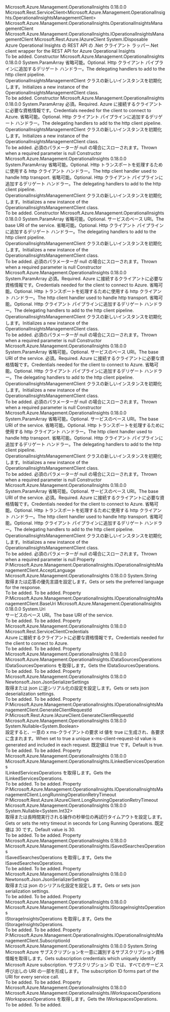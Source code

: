 <Type Name="OperationalInsightsManagementClient" FullName="Microsoft.Azure.Management.OperationalInsights.OperationalInsightsManagementClient">
  <TypeSignature Language="C#" Value="public class OperationalInsightsManagementClient : Microsoft.Rest.ServiceClient&lt;Microsoft.Azure.Management.OperationalInsights.OperationalInsightsManagementClient&gt;, IDisposable, Microsoft.Azure.Management.OperationalInsights.IOperationalInsightsManagementClient, Microsoft.Rest.Azure.IAzureClient" />
  <TypeSignature Language="ILAsm" Value=".class public auto ansi beforefieldinit OperationalInsightsManagementClient extends Microsoft.Rest.ServiceClient`1&lt;class Microsoft.Azure.Management.OperationalInsights.OperationalInsightsManagementClient&gt; implements class Microsoft.Azure.Management.OperationalInsights.IOperationalInsightsManagementClient, class Microsoft.Rest.Azure.IAzureClient, class System.IDisposable" />
  <TypeSignature Language="DocId" Value="T:Microsoft.Azure.Management.OperationalInsights.OperationalInsightsManagementClient" />
  <TypeSignature Language="VB.NET" Value="Public Class OperationalInsightsManagementClient&#xA;Inherits ServiceClient(Of OperationalInsightsManagementClient)&#xA;Implements IAzureClient, IDisposable, IOperationalInsightsManagementClient" />
  <TypeSignature Language="F#" Value="type OperationalInsightsManagementClient = class&#xA;    inherit ServiceClient&lt;OperationalInsightsManagementClient&gt;&#xA;    interface IOperationalInsightsManagementClient&#xA;    interface IDisposable&#xA;    interface IAzureClient" />
  <AssemblyInfo>
    <AssemblyName>Microsoft.Azure.Management.OperationalInsights</AssemblyName>
    <AssemblyVersion>0.18.0.0</AssemblyVersion>
  </AssemblyInfo>
  <Base>
    <BaseTypeName>Microsoft.Rest.ServiceClient&lt;Microsoft.Azure.Management.OperationalInsights.OperationalInsightsManagementClient&gt;</BaseTypeName>
    <BaseTypeArguments>
      <BaseTypeArgument TypeParamName="!0">Microsoft.Azure.Management.OperationalInsights.OperationalInsightsManagementClient</BaseTypeArgument>
    </BaseTypeArguments>
  </Base>
  <Interfaces>
    <Interface>
      <InterfaceName>Microsoft.Azure.Management.OperationalInsights.IOperationalInsightsManagementClient</InterfaceName>
    </Interface>
    <Interface>
      <InterfaceName>Microsoft.Rest.Azure.IAzureClient</InterfaceName>
    </Interface>
    <Interface>
      <InterfaceName>System.IDisposable</InterfaceName>
    </Interface>
  </Interfaces>
  <Docs>
    <summary>
            <span data-ttu-id="cf3c8-101">Azure Operational Insights の REST API の .Net クライアント ラッパー</span><span class="sxs-lookup"><span data-stu-id="cf3c8-101">.Net client wrapper for the REST API for Azure Operational Insights</span></span>
            </summary>
    <remarks>To be added.</remarks>
  </Docs>
  <Members>
    <Member MemberName=".ctor">
      <MemberSignature Language="C#" Value="protected OperationalInsightsManagementClient (params System.Net.Http.DelegatingHandler[] handlers);" />
      <MemberSignature Language="ILAsm" Value=".method familyhidebysig specialname rtspecialname instance void .ctor(class System.Net.Http.DelegatingHandler[] handlers) cil managed" />
      <MemberSignature Language="DocId" Value="M:Microsoft.Azure.Management.OperationalInsights.OperationalInsightsManagementClient.#ctor(System.Net.Http.DelegatingHandler[])" />
      <MemberSignature Language="VB.NET" Value="Protected Sub New (ParamArray handlers As DelegatingHandler())" />
      <MemberSignature Language="F#" Value="new Microsoft.Azure.Management.OperationalInsights.OperationalInsightsManagementClient : System.Net.Http.DelegatingHandler[] -&gt; Microsoft.Azure.Management.OperationalInsights.OperationalInsightsManagementClient" Usage="new Microsoft.Azure.Management.OperationalInsights.OperationalInsightsManagementClient handlers" />
      <MemberType>Constructor</MemberType>
      <AssemblyInfo>
        <AssemblyName>Microsoft.Azure.Management.OperationalInsights</AssemblyName>
        <AssemblyVersion>0.18.0.0</AssemblyVersion>
      </AssemblyInfo>
      <Parameters>
        <Parameter Name="handlers" Type="System.Net.Http.DelegatingHandler[]">
          <Attributes>
            <Attribute>
              <AttributeName>System.ParamArray</AttributeName>
            </Attribute>
          </Attributes>
        </Parameter>
      </Parameters>
      <Docs>
        <param name="handlers">
            <span data-ttu-id="cf3c8-102">省略可能。</span><span class="sxs-lookup"><span data-stu-id="cf3c8-102">Optional.</span></span> <span data-ttu-id="cf3c8-103">Http クライアント パイプラインに追加するデリゲート ハンドラー。</span><span class="sxs-lookup"><span data-stu-id="cf3c8-103">The delegating handlers to add to the http client pipeline.</span></span>
            </param>
        <summary>
            <span data-ttu-id="cf3c8-104">OperationalInsightsManagementClient クラスの新しいインスタンスを初期化します。</span><span class="sxs-lookup"><span data-stu-id="cf3c8-104">Initializes a new instance of the OperationalInsightsManagementClient class.</span></span>
            </summary>
        <remarks>To be added.</remarks>
      </Docs>
    </Member>
    <Member MemberName=".ctor">
      <MemberSignature Language="C#" Value="public OperationalInsightsManagementClient (Microsoft.Rest.ServiceClientCredentials credentials, params System.Net.Http.DelegatingHandler[] handlers);" />
      <MemberSignature Language="ILAsm" Value=".method public hidebysig specialname rtspecialname instance void .ctor(class Microsoft.Rest.ServiceClientCredentials credentials, class System.Net.Http.DelegatingHandler[] handlers) cil managed" />
      <MemberSignature Language="DocId" Value="M:Microsoft.Azure.Management.OperationalInsights.OperationalInsightsManagementClient.#ctor(Microsoft.Rest.ServiceClientCredentials,System.Net.Http.DelegatingHandler[])" />
      <MemberSignature Language="VB.NET" Value="Public Sub New (credentials As ServiceClientCredentials, ParamArray handlers As DelegatingHandler())" />
      <MemberSignature Language="F#" Value="new Microsoft.Azure.Management.OperationalInsights.OperationalInsightsManagementClient : Microsoft.Rest.ServiceClientCredentials * System.Net.Http.DelegatingHandler[] -&gt; Microsoft.Azure.Management.OperationalInsights.OperationalInsightsManagementClient" Usage="new Microsoft.Azure.Management.OperationalInsights.OperationalInsightsManagementClient (credentials, handlers)" />
      <MemberType>Constructor</MemberType>
      <AssemblyInfo>
        <AssemblyName>Microsoft.Azure.Management.OperationalInsights</AssemblyName>
        <AssemblyVersion>0.18.0.0</AssemblyVersion>
      </AssemblyInfo>
      <Parameters>
        <Parameter Name="credentials" Type="Microsoft.Rest.ServiceClientCredentials" />
        <Parameter Name="handlers" Type="System.Net.Http.DelegatingHandler[]">
          <Attributes>
            <Attribute>
              <AttributeName>System.ParamArray</AttributeName>
            </Attribute>
          </Attributes>
        </Parameter>
      </Parameters>
      <Docs>
        <param name="credentials">
            <span data-ttu-id="cf3c8-105">必須。</span><span class="sxs-lookup"><span data-stu-id="cf3c8-105">Required.</span></span> <span data-ttu-id="cf3c8-106">Azure に接続するクライアントに必要な資格情報です。</span><span class="sxs-lookup"><span data-stu-id="cf3c8-106">Credentials needed for the client to connect to Azure.</span></span>
            </param>
        <param name="handlers">
            <span data-ttu-id="cf3c8-107">省略可能。</span><span class="sxs-lookup"><span data-stu-id="cf3c8-107">Optional.</span></span> <span data-ttu-id="cf3c8-108">Http クライアント パイプラインに追加するデリゲート ハンドラー。</span><span class="sxs-lookup"><span data-stu-id="cf3c8-108">The delegating handlers to add to the http client pipeline.</span></span>
            </param>
        <summary>
            <span data-ttu-id="cf3c8-109">OperationalInsightsManagementClient クラスの新しいインスタンスを初期化します。</span><span class="sxs-lookup"><span data-stu-id="cf3c8-109">Initializes a new instance of the OperationalInsightsManagementClient class.</span></span>
            </summary>
        <remarks>To be added.</remarks>
        <exception cref="T:System.ArgumentNullException">
            <span data-ttu-id="cf3c8-110">必須のパラメーターが null の場合にスローされます。</span><span class="sxs-lookup"><span data-stu-id="cf3c8-110">Thrown when a required parameter is null</span></span>
            </exception>
      </Docs>
    </Member>
    <Member MemberName=".ctor">
      <MemberSignature Language="C#" Value="protected OperationalInsightsManagementClient (System.Net.Http.HttpClientHandler rootHandler, params System.Net.Http.DelegatingHandler[] handlers);" />
      <MemberSignature Language="ILAsm" Value=".method familyhidebysig specialname rtspecialname instance void .ctor(class System.Net.Http.HttpClientHandler rootHandler, class System.Net.Http.DelegatingHandler[] handlers) cil managed" />
      <MemberSignature Language="DocId" Value="M:Microsoft.Azure.Management.OperationalInsights.OperationalInsightsManagementClient.#ctor(System.Net.Http.HttpClientHandler,System.Net.Http.DelegatingHandler[])" />
      <MemberSignature Language="VB.NET" Value="Protected Sub New (rootHandler As HttpClientHandler, ParamArray handlers As DelegatingHandler())" />
      <MemberSignature Language="F#" Value="new Microsoft.Azure.Management.OperationalInsights.OperationalInsightsManagementClient : System.Net.Http.HttpClientHandler * System.Net.Http.DelegatingHandler[] -&gt; Microsoft.Azure.Management.OperationalInsights.OperationalInsightsManagementClient" Usage="new Microsoft.Azure.Management.OperationalInsights.OperationalInsightsManagementClient (rootHandler, handlers)" />
      <MemberType>Constructor</MemberType>
      <AssemblyInfo>
        <AssemblyName>Microsoft.Azure.Management.OperationalInsights</AssemblyName>
        <AssemblyVersion>0.18.0.0</AssemblyVersion>
      </AssemblyInfo>
      <Parameters>
        <Parameter Name="rootHandler" Type="System.Net.Http.HttpClientHandler" />
        <Parameter Name="handlers" Type="System.Net.Http.DelegatingHandler[]">
          <Attributes>
            <Attribute>
              <AttributeName>System.ParamArray</AttributeName>
            </Attribute>
          </Attributes>
        </Parameter>
      </Parameters>
      <Docs>
        <param name="rootHandler">
            <span data-ttu-id="cf3c8-111">省略可能。</span><span class="sxs-lookup"><span data-stu-id="cf3c8-111">Optional.</span></span> <span data-ttu-id="cf3c8-112">Http トランスポートを処理するために使用する http クライアント ハンドラー。</span><span class="sxs-lookup"><span data-stu-id="cf3c8-112">The http client handler used to handle http transport.</span></span>
            </param>
        <param name="handlers">
            <span data-ttu-id="cf3c8-113">省略可能。</span><span class="sxs-lookup"><span data-stu-id="cf3c8-113">Optional.</span></span> <span data-ttu-id="cf3c8-114">Http クライアント パイプラインに追加するデリゲート ハンドラー。</span><span class="sxs-lookup"><span data-stu-id="cf3c8-114">The delegating handlers to add to the http client pipeline.</span></span>
            </param>
        <summary>
            <span data-ttu-id="cf3c8-115">OperationalInsightsManagementClient クラスの新しいインスタンスを初期化します。</span><span class="sxs-lookup"><span data-stu-id="cf3c8-115">Initializes a new instance of the OperationalInsightsManagementClient class.</span></span>
            </summary>
        <remarks>To be added.</remarks>
      </Docs>
    </Member>
    <Member MemberName=".ctor">
      <MemberSignature Language="C#" Value="protected OperationalInsightsManagementClient (Uri baseUri, params System.Net.Http.DelegatingHandler[] handlers);" />
      <MemberSignature Language="ILAsm" Value=".method familyhidebysig specialname rtspecialname instance void .ctor(class System.Uri baseUri, class System.Net.Http.DelegatingHandler[] handlers) cil managed" />
      <MemberSignature Language="DocId" Value="M:Microsoft.Azure.Management.OperationalInsights.OperationalInsightsManagementClient.#ctor(System.Uri,System.Net.Http.DelegatingHandler[])" />
      <MemberSignature Language="VB.NET" Value="Protected Sub New (baseUri As Uri, ParamArray handlers As DelegatingHandler())" />
      <MemberSignature Language="F#" Value="new Microsoft.Azure.Management.OperationalInsights.OperationalInsightsManagementClient : Uri * System.Net.Http.DelegatingHandler[] -&gt; Microsoft.Azure.Management.OperationalInsights.OperationalInsightsManagementClient" Usage="new Microsoft.Azure.Management.OperationalInsights.OperationalInsightsManagementClient (baseUri, handlers)" />
      <MemberType>Constructor</MemberType>
      <AssemblyInfo>
        <AssemblyName>Microsoft.Azure.Management.OperationalInsights</AssemblyName>
        <AssemblyVersion>0.18.0.0</AssemblyVersion>
      </AssemblyInfo>
      <Parameters>
        <Parameter Name="baseUri" Type="System.Uri" />
        <Parameter Name="handlers" Type="System.Net.Http.DelegatingHandler[]">
          <Attributes>
            <Attribute>
              <AttributeName>System.ParamArray</AttributeName>
            </Attribute>
          </Attributes>
        </Parameter>
      </Parameters>
      <Docs>
        <param name="baseUri">
            <span data-ttu-id="cf3c8-116">省略可能。</span><span class="sxs-lookup"><span data-stu-id="cf3c8-116">Optional.</span></span> <span data-ttu-id="cf3c8-117">サービスのベース URI。</span><span class="sxs-lookup"><span data-stu-id="cf3c8-117">The base URI of the service.</span></span>
            </param>
        <param name="handlers">
            <span data-ttu-id="cf3c8-118">省略可能。</span><span class="sxs-lookup"><span data-stu-id="cf3c8-118">Optional.</span></span> <span data-ttu-id="cf3c8-119">Http クライアント パイプラインに追加するデリゲート ハンドラー。</span><span class="sxs-lookup"><span data-stu-id="cf3c8-119">The delegating handlers to add to the http client pipeline.</span></span>
            </param>
        <summary>
            <span data-ttu-id="cf3c8-120">OperationalInsightsManagementClient クラスの新しいインスタンスを初期化します。</span><span class="sxs-lookup"><span data-stu-id="cf3c8-120">Initializes a new instance of the OperationalInsightsManagementClient class.</span></span>
            </summary>
        <remarks>To be added.</remarks>
        <exception cref="T:System.ArgumentNullException">
            <span data-ttu-id="cf3c8-121">必須のパラメーターが null の場合にスローされます。</span><span class="sxs-lookup"><span data-stu-id="cf3c8-121">Thrown when a required parameter is null</span></span>
            </exception>
      </Docs>
    </Member>
    <Member MemberName=".ctor">
      <MemberSignature Language="C#" Value="public OperationalInsightsManagementClient (Microsoft.Rest.ServiceClientCredentials credentials, System.Net.Http.HttpClientHandler rootHandler, params System.Net.Http.DelegatingHandler[] handlers);" />
      <MemberSignature Language="ILAsm" Value=".method public hidebysig specialname rtspecialname instance void .ctor(class Microsoft.Rest.ServiceClientCredentials credentials, class System.Net.Http.HttpClientHandler rootHandler, class System.Net.Http.DelegatingHandler[] handlers) cil managed" />
      <MemberSignature Language="DocId" Value="M:Microsoft.Azure.Management.OperationalInsights.OperationalInsightsManagementClient.#ctor(Microsoft.Rest.ServiceClientCredentials,System.Net.Http.HttpClientHandler,System.Net.Http.DelegatingHandler[])" />
      <MemberSignature Language="VB.NET" Value="Public Sub New (credentials As ServiceClientCredentials, rootHandler As HttpClientHandler, ParamArray handlers As DelegatingHandler())" />
      <MemberSignature Language="F#" Value="new Microsoft.Azure.Management.OperationalInsights.OperationalInsightsManagementClient : Microsoft.Rest.ServiceClientCredentials * System.Net.Http.HttpClientHandler * System.Net.Http.DelegatingHandler[] -&gt; Microsoft.Azure.Management.OperationalInsights.OperationalInsightsManagementClient" Usage="new Microsoft.Azure.Management.OperationalInsights.OperationalInsightsManagementClient (credentials, rootHandler, handlers)" />
      <MemberType>Constructor</MemberType>
      <AssemblyInfo>
        <AssemblyName>Microsoft.Azure.Management.OperationalInsights</AssemblyName>
        <AssemblyVersion>0.18.0.0</AssemblyVersion>
      </AssemblyInfo>
      <Parameters>
        <Parameter Name="credentials" Type="Microsoft.Rest.ServiceClientCredentials" />
        <Parameter Name="rootHandler" Type="System.Net.Http.HttpClientHandler" />
        <Parameter Name="handlers" Type="System.Net.Http.DelegatingHandler[]">
          <Attributes>
            <Attribute>
              <AttributeName>System.ParamArray</AttributeName>
            </Attribute>
          </Attributes>
        </Parameter>
      </Parameters>
      <Docs>
        <param name="credentials">
            <span data-ttu-id="cf3c8-122">必須。</span><span class="sxs-lookup"><span data-stu-id="cf3c8-122">Required.</span></span> <span data-ttu-id="cf3c8-123">Azure に接続するクライアントに必要な資格情報です。</span><span class="sxs-lookup"><span data-stu-id="cf3c8-123">Credentials needed for the client to connect to Azure.</span></span>
            </param>
        <param name="rootHandler">
            <span data-ttu-id="cf3c8-124">省略可能。</span><span class="sxs-lookup"><span data-stu-id="cf3c8-124">Optional.</span></span> <span data-ttu-id="cf3c8-125">Http トランスポートを処理するために使用する http クライアント ハンドラー。</span><span class="sxs-lookup"><span data-stu-id="cf3c8-125">The http client handler used to handle http transport.</span></span>
            </param>
        <param name="handlers">
            <span data-ttu-id="cf3c8-126">省略可能。</span><span class="sxs-lookup"><span data-stu-id="cf3c8-126">Optional.</span></span> <span data-ttu-id="cf3c8-127">Http クライアント パイプラインに追加するデリゲート ハンドラー。</span><span class="sxs-lookup"><span data-stu-id="cf3c8-127">The delegating handlers to add to the http client pipeline.</span></span>
            </param>
        <summary>
            <span data-ttu-id="cf3c8-128">OperationalInsightsManagementClient クラスの新しいインスタンスを初期化します。</span><span class="sxs-lookup"><span data-stu-id="cf3c8-128">Initializes a new instance of the OperationalInsightsManagementClient class.</span></span>
            </summary>
        <remarks>To be added.</remarks>
        <exception cref="T:System.ArgumentNullException">
            <span data-ttu-id="cf3c8-129">必須のパラメーターが null の場合にスローされます。</span><span class="sxs-lookup"><span data-stu-id="cf3c8-129">Thrown when a required parameter is null</span></span>
            </exception>
      </Docs>
    </Member>
    <Member MemberName=".ctor">
      <MemberSignature Language="C#" Value="public OperationalInsightsManagementClient (Uri baseUri, Microsoft.Rest.ServiceClientCredentials credentials, params System.Net.Http.DelegatingHandler[] handlers);" />
      <MemberSignature Language="ILAsm" Value=".method public hidebysig specialname rtspecialname instance void .ctor(class System.Uri baseUri, class Microsoft.Rest.ServiceClientCredentials credentials, class System.Net.Http.DelegatingHandler[] handlers) cil managed" />
      <MemberSignature Language="DocId" Value="M:Microsoft.Azure.Management.OperationalInsights.OperationalInsightsManagementClient.#ctor(System.Uri,Microsoft.Rest.ServiceClientCredentials,System.Net.Http.DelegatingHandler[])" />
      <MemberSignature Language="VB.NET" Value="Public Sub New (baseUri As Uri, credentials As ServiceClientCredentials, ParamArray handlers As DelegatingHandler())" />
      <MemberSignature Language="F#" Value="new Microsoft.Azure.Management.OperationalInsights.OperationalInsightsManagementClient : Uri * Microsoft.Rest.ServiceClientCredentials * System.Net.Http.DelegatingHandler[] -&gt; Microsoft.Azure.Management.OperationalInsights.OperationalInsightsManagementClient" Usage="new Microsoft.Azure.Management.OperationalInsights.OperationalInsightsManagementClient (baseUri, credentials, handlers)" />
      <MemberType>Constructor</MemberType>
      <AssemblyInfo>
        <AssemblyName>Microsoft.Azure.Management.OperationalInsights</AssemblyName>
        <AssemblyVersion>0.18.0.0</AssemblyVersion>
      </AssemblyInfo>
      <Parameters>
        <Parameter Name="baseUri" Type="System.Uri" />
        <Parameter Name="credentials" Type="Microsoft.Rest.ServiceClientCredentials" />
        <Parameter Name="handlers" Type="System.Net.Http.DelegatingHandler[]">
          <Attributes>
            <Attribute>
              <AttributeName>System.ParamArray</AttributeName>
            </Attribute>
          </Attributes>
        </Parameter>
      </Parameters>
      <Docs>
        <param name="baseUri">
            <span data-ttu-id="cf3c8-130">省略可能。</span><span class="sxs-lookup"><span data-stu-id="cf3c8-130">Optional.</span></span> <span data-ttu-id="cf3c8-131">サービスのベース URI。</span><span class="sxs-lookup"><span data-stu-id="cf3c8-131">The base URI of the service.</span></span>
            </param>
        <param name="credentials">
            <span data-ttu-id="cf3c8-132">必須。</span><span class="sxs-lookup"><span data-stu-id="cf3c8-132">Required.</span></span> <span data-ttu-id="cf3c8-133">Azure に接続するクライアントに必要な資格情報です。</span><span class="sxs-lookup"><span data-stu-id="cf3c8-133">Credentials needed for the client to connect to Azure.</span></span>
            </param>
        <param name="handlers">
            <span data-ttu-id="cf3c8-134">省略可能。</span><span class="sxs-lookup"><span data-stu-id="cf3c8-134">Optional.</span></span> <span data-ttu-id="cf3c8-135">Http クライアント パイプラインに追加するデリゲート ハンドラー。</span><span class="sxs-lookup"><span data-stu-id="cf3c8-135">The delegating handlers to add to the http client pipeline.</span></span>
            </param>
        <summary>
            <span data-ttu-id="cf3c8-136">OperationalInsightsManagementClient クラスの新しいインスタンスを初期化します。</span><span class="sxs-lookup"><span data-stu-id="cf3c8-136">Initializes a new instance of the OperationalInsightsManagementClient class.</span></span>
            </summary>
        <remarks>To be added.</remarks>
        <exception cref="T:System.ArgumentNullException">
            <span data-ttu-id="cf3c8-137">必須のパラメーターが null の場合にスローされます。</span><span class="sxs-lookup"><span data-stu-id="cf3c8-137">Thrown when a required parameter is null</span></span>
            </exception>
      </Docs>
    </Member>
    <Member MemberName=".ctor">
      <MemberSignature Language="C#" Value="protected OperationalInsightsManagementClient (Uri baseUri, System.Net.Http.HttpClientHandler rootHandler, params System.Net.Http.DelegatingHandler[] handlers);" />
      <MemberSignature Language="ILAsm" Value=".method familyhidebysig specialname rtspecialname instance void .ctor(class System.Uri baseUri, class System.Net.Http.HttpClientHandler rootHandler, class System.Net.Http.DelegatingHandler[] handlers) cil managed" />
      <MemberSignature Language="DocId" Value="M:Microsoft.Azure.Management.OperationalInsights.OperationalInsightsManagementClient.#ctor(System.Uri,System.Net.Http.HttpClientHandler,System.Net.Http.DelegatingHandler[])" />
      <MemberSignature Language="VB.NET" Value="Protected Sub New (baseUri As Uri, rootHandler As HttpClientHandler, ParamArray handlers As DelegatingHandler())" />
      <MemberSignature Language="F#" Value="new Microsoft.Azure.Management.OperationalInsights.OperationalInsightsManagementClient : Uri * System.Net.Http.HttpClientHandler * System.Net.Http.DelegatingHandler[] -&gt; Microsoft.Azure.Management.OperationalInsights.OperationalInsightsManagementClient" Usage="new Microsoft.Azure.Management.OperationalInsights.OperationalInsightsManagementClient (baseUri, rootHandler, handlers)" />
      <MemberType>Constructor</MemberType>
      <AssemblyInfo>
        <AssemblyName>Microsoft.Azure.Management.OperationalInsights</AssemblyName>
        <AssemblyVersion>0.18.0.0</AssemblyVersion>
      </AssemblyInfo>
      <Parameters>
        <Parameter Name="baseUri" Type="System.Uri" />
        <Parameter Name="rootHandler" Type="System.Net.Http.HttpClientHandler" />
        <Parameter Name="handlers" Type="System.Net.Http.DelegatingHandler[]">
          <Attributes>
            <Attribute>
              <AttributeName>System.ParamArray</AttributeName>
            </Attribute>
          </Attributes>
        </Parameter>
      </Parameters>
      <Docs>
        <param name="baseUri">
            <span data-ttu-id="cf3c8-138">省略可能。</span><span class="sxs-lookup"><span data-stu-id="cf3c8-138">Optional.</span></span> <span data-ttu-id="cf3c8-139">サービスのベース URI。</span><span class="sxs-lookup"><span data-stu-id="cf3c8-139">The base URI of the service.</span></span>
            </param>
        <param name="rootHandler">
            <span data-ttu-id="cf3c8-140">省略可能。</span><span class="sxs-lookup"><span data-stu-id="cf3c8-140">Optional.</span></span> <span data-ttu-id="cf3c8-141">Http トランスポートを処理するために使用する http クライアント ハンドラー。</span><span class="sxs-lookup"><span data-stu-id="cf3c8-141">The http client handler used to handle http transport.</span></span>
            </param>
        <param name="handlers">
            <span data-ttu-id="cf3c8-142">省略可能。</span><span class="sxs-lookup"><span data-stu-id="cf3c8-142">Optional.</span></span> <span data-ttu-id="cf3c8-143">Http クライアント パイプラインに追加するデリゲート ハンドラー。</span><span class="sxs-lookup"><span data-stu-id="cf3c8-143">The delegating handlers to add to the http client pipeline.</span></span>
            </param>
        <summary>
            <span data-ttu-id="cf3c8-144">OperationalInsightsManagementClient クラスの新しいインスタンスを初期化します。</span><span class="sxs-lookup"><span data-stu-id="cf3c8-144">Initializes a new instance of the OperationalInsightsManagementClient class.</span></span>
            </summary>
        <remarks>To be added.</remarks>
        <exception cref="T:System.ArgumentNullException">
            <span data-ttu-id="cf3c8-145">必須のパラメーターが null の場合にスローされます。</span><span class="sxs-lookup"><span data-stu-id="cf3c8-145">Thrown when a required parameter is null</span></span>
            </exception>
      </Docs>
    </Member>
    <Member MemberName=".ctor">
      <MemberSignature Language="C#" Value="public OperationalInsightsManagementClient (Uri baseUri, Microsoft.Rest.ServiceClientCredentials credentials, System.Net.Http.HttpClientHandler rootHandler, params System.Net.Http.DelegatingHandler[] handlers);" />
      <MemberSignature Language="ILAsm" Value=".method public hidebysig specialname rtspecialname instance void .ctor(class System.Uri baseUri, class Microsoft.Rest.ServiceClientCredentials credentials, class System.Net.Http.HttpClientHandler rootHandler, class System.Net.Http.DelegatingHandler[] handlers) cil managed" />
      <MemberSignature Language="DocId" Value="M:Microsoft.Azure.Management.OperationalInsights.OperationalInsightsManagementClient.#ctor(System.Uri,Microsoft.Rest.ServiceClientCredentials,System.Net.Http.HttpClientHandler,System.Net.Http.DelegatingHandler[])" />
      <MemberSignature Language="VB.NET" Value="Public Sub New (baseUri As Uri, credentials As ServiceClientCredentials, rootHandler As HttpClientHandler, ParamArray handlers As DelegatingHandler())" />
      <MemberSignature Language="F#" Value="new Microsoft.Azure.Management.OperationalInsights.OperationalInsightsManagementClient : Uri * Microsoft.Rest.ServiceClientCredentials * System.Net.Http.HttpClientHandler * System.Net.Http.DelegatingHandler[] -&gt; Microsoft.Azure.Management.OperationalInsights.OperationalInsightsManagementClient" Usage="new Microsoft.Azure.Management.OperationalInsights.OperationalInsightsManagementClient (baseUri, credentials, rootHandler, handlers)" />
      <MemberType>Constructor</MemberType>
      <AssemblyInfo>
        <AssemblyName>Microsoft.Azure.Management.OperationalInsights</AssemblyName>
        <AssemblyVersion>0.18.0.0</AssemblyVersion>
      </AssemblyInfo>
      <Parameters>
        <Parameter Name="baseUri" Type="System.Uri" />
        <Parameter Name="credentials" Type="Microsoft.Rest.ServiceClientCredentials" />
        <Parameter Name="rootHandler" Type="System.Net.Http.HttpClientHandler" />
        <Parameter Name="handlers" Type="System.Net.Http.DelegatingHandler[]">
          <Attributes>
            <Attribute>
              <AttributeName>System.ParamArray</AttributeName>
            </Attribute>
          </Attributes>
        </Parameter>
      </Parameters>
      <Docs>
        <param name="baseUri">
            <span data-ttu-id="cf3c8-146">省略可能。</span><span class="sxs-lookup"><span data-stu-id="cf3c8-146">Optional.</span></span> <span data-ttu-id="cf3c8-147">サービスのベース URI。</span><span class="sxs-lookup"><span data-stu-id="cf3c8-147">The base URI of the service.</span></span>
            </param>
        <param name="credentials">
            <span data-ttu-id="cf3c8-148">必須。</span><span class="sxs-lookup"><span data-stu-id="cf3c8-148">Required.</span></span> <span data-ttu-id="cf3c8-149">Azure に接続するクライアントに必要な資格情報です。</span><span class="sxs-lookup"><span data-stu-id="cf3c8-149">Credentials needed for the client to connect to Azure.</span></span>
            </param>
        <param name="rootHandler">
            <span data-ttu-id="cf3c8-150">省略可能。</span><span class="sxs-lookup"><span data-stu-id="cf3c8-150">Optional.</span></span> <span data-ttu-id="cf3c8-151">Http トランスポートを処理するために使用する http クライアント ハンドラー。</span><span class="sxs-lookup"><span data-stu-id="cf3c8-151">The http client handler used to handle http transport.</span></span>
            </param>
        <param name="handlers">
            <span data-ttu-id="cf3c8-152">省略可能。</span><span class="sxs-lookup"><span data-stu-id="cf3c8-152">Optional.</span></span> <span data-ttu-id="cf3c8-153">Http クライアント パイプラインに追加するデリゲート ハンドラー。</span><span class="sxs-lookup"><span data-stu-id="cf3c8-153">The delegating handlers to add to the http client pipeline.</span></span>
            </param>
        <summary>
            <span data-ttu-id="cf3c8-154">OperationalInsightsManagementClient クラスの新しいインスタンスを初期化します。</span><span class="sxs-lookup"><span data-stu-id="cf3c8-154">Initializes a new instance of the OperationalInsightsManagementClient class.</span></span>
            </summary>
        <remarks>To be added.</remarks>
        <exception cref="T:System.ArgumentNullException">
            <span data-ttu-id="cf3c8-155">必須のパラメーターが null の場合にスローされます。</span><span class="sxs-lookup"><span data-stu-id="cf3c8-155">Thrown when a required parameter is null</span></span>
            </exception>
      </Docs>
    </Member>
    <Member MemberName="AcceptLanguage">
      <MemberSignature Language="C#" Value="public string AcceptLanguage { get; set; }" />
      <MemberSignature Language="ILAsm" Value=".property instance string AcceptLanguage" />
      <MemberSignature Language="DocId" Value="P:Microsoft.Azure.Management.OperationalInsights.OperationalInsightsManagementClient.AcceptLanguage" />
      <MemberSignature Language="VB.NET" Value="Public Property AcceptLanguage As String" />
      <MemberSignature Language="F#" Value="member this.AcceptLanguage : string with get, set" Usage="Microsoft.Azure.Management.OperationalInsights.OperationalInsightsManagementClient.AcceptLanguage" />
      <MemberType>Property</MemberType>
      <Implements>
        <InterfaceMember>P:Microsoft.Azure.Management.OperationalInsights.IOperationalInsightsManagementClient.AcceptLanguage</InterfaceMember>
      </Implements>
      <AssemblyInfo>
        <AssemblyName>Microsoft.Azure.Management.OperationalInsights</AssemblyName>
        <AssemblyVersion>0.18.0.0</AssemblyVersion>
      </AssemblyInfo>
      <ReturnValue>
        <ReturnType>System.String</ReturnType>
      </ReturnValue>
      <Docs>
        <summary>
            <span data-ttu-id="cf3c8-156">取得または応答の優先言語を設定します。</span><span class="sxs-lookup"><span data-stu-id="cf3c8-156">Gets or sets the preferred language for the response.</span></span>
            </summary>
        <value>To be added.</value>
        <remarks>To be added.</remarks>
      </Docs>
    </Member>
    <Member MemberName="BaseUri">
      <MemberSignature Language="C#" Value="public Uri BaseUri { get; set; }" />
      <MemberSignature Language="ILAsm" Value=".property instance class System.Uri BaseUri" />
      <MemberSignature Language="DocId" Value="P:Microsoft.Azure.Management.OperationalInsights.OperationalInsightsManagementClient.BaseUri" />
      <MemberSignature Language="VB.NET" Value="Public Property BaseUri As Uri" />
      <MemberSignature Language="F#" Value="member this.BaseUri : Uri with get, set" Usage="Microsoft.Azure.Management.OperationalInsights.OperationalInsightsManagementClient.BaseUri" />
      <MemberType>Property</MemberType>
      <Implements>
        <InterfaceMember>P:Microsoft.Azure.Management.OperationalInsights.IOperationalInsightsManagementClient.BaseUri</InterfaceMember>
      </Implements>
      <AssemblyInfo>
        <AssemblyName>Microsoft.Azure.Management.OperationalInsights</AssemblyName>
        <AssemblyVersion>0.18.0.0</AssemblyVersion>
      </AssemblyInfo>
      <ReturnValue>
        <ReturnType>System.Uri</ReturnType>
      </ReturnValue>
      <Docs>
        <summary>
            <span data-ttu-id="cf3c8-157">サービスのベース URI。</span><span class="sxs-lookup"><span data-stu-id="cf3c8-157">The base URI of the service.</span></span>
            </summary>
        <value>To be added.</value>
        <remarks>To be added.</remarks>
      </Docs>
    </Member>
    <Member MemberName="Credentials">
      <MemberSignature Language="C#" Value="public Microsoft.Rest.ServiceClientCredentials Credentials { get; }" />
      <MemberSignature Language="ILAsm" Value=".property instance class Microsoft.Rest.ServiceClientCredentials Credentials" />
      <MemberSignature Language="DocId" Value="P:Microsoft.Azure.Management.OperationalInsights.OperationalInsightsManagementClient.Credentials" />
      <MemberSignature Language="VB.NET" Value="Public ReadOnly Property Credentials As ServiceClientCredentials" />
      <MemberSignature Language="F#" Value="member this.Credentials : Microsoft.Rest.ServiceClientCredentials" Usage="Microsoft.Azure.Management.OperationalInsights.OperationalInsightsManagementClient.Credentials" />
      <MemberType>Property</MemberType>
      <AssemblyInfo>
        <AssemblyName>Microsoft.Azure.Management.OperationalInsights</AssemblyName>
        <AssemblyVersion>0.18.0.0</AssemblyVersion>
      </AssemblyInfo>
      <ReturnValue>
        <ReturnType>Microsoft.Rest.ServiceClientCredentials</ReturnType>
      </ReturnValue>
      <Docs>
        <summary>
            <span data-ttu-id="cf3c8-158">Azure に接続するクライアントに必要な資格情報です。</span><span class="sxs-lookup"><span data-stu-id="cf3c8-158">Credentials needed for the client to connect to Azure.</span></span>
            </summary>
        <value>To be added.</value>
        <remarks>To be added.</remarks>
      </Docs>
    </Member>
    <Member MemberName="DataSources">
      <MemberSignature Language="C#" Value="public Microsoft.Azure.Management.OperationalInsights.IDataSourcesOperations DataSources { get; }" />
      <MemberSignature Language="ILAsm" Value=".property instance class Microsoft.Azure.Management.OperationalInsights.IDataSourcesOperations DataSources" />
      <MemberSignature Language="DocId" Value="P:Microsoft.Azure.Management.OperationalInsights.OperationalInsightsManagementClient.DataSources" />
      <MemberSignature Language="VB.NET" Value="Public ReadOnly Property DataSources As IDataSourcesOperations" />
      <MemberSignature Language="F#" Value="member this.DataSources : Microsoft.Azure.Management.OperationalInsights.IDataSourcesOperations" Usage="Microsoft.Azure.Management.OperationalInsights.OperationalInsightsManagementClient.DataSources" />
      <MemberType>Property</MemberType>
      <AssemblyInfo>
        <AssemblyName>Microsoft.Azure.Management.OperationalInsights</AssemblyName>
        <AssemblyVersion>0.18.0.0</AssemblyVersion>
      </AssemblyInfo>
      <ReturnValue>
        <ReturnType>Microsoft.Azure.Management.OperationalInsights.IDataSourcesOperations</ReturnType>
      </ReturnValue>
      <Docs>
        <summary>
            <span data-ttu-id="cf3c8-159">IDataSourcesOperations を取得します。</span><span class="sxs-lookup"><span data-stu-id="cf3c8-159">Gets the IDataSourcesOperations.</span></span>
            </summary>
        <value>To be added.</value>
        <remarks>To be added.</remarks>
      </Docs>
    </Member>
    <Member MemberName="DeserializationSettings">
      <MemberSignature Language="C#" Value="public Newtonsoft.Json.JsonSerializerSettings DeserializationSettings { get; }" />
      <MemberSignature Language="ILAsm" Value=".property instance class Newtonsoft.Json.JsonSerializerSettings DeserializationSettings" />
      <MemberSignature Language="DocId" Value="P:Microsoft.Azure.Management.OperationalInsights.OperationalInsightsManagementClient.DeserializationSettings" />
      <MemberSignature Language="VB.NET" Value="Public ReadOnly Property DeserializationSettings As JsonSerializerSettings" />
      <MemberSignature Language="F#" Value="member this.DeserializationSettings : Newtonsoft.Json.JsonSerializerSettings" Usage="Microsoft.Azure.Management.OperationalInsights.OperationalInsightsManagementClient.DeserializationSettings" />
      <MemberType>Property</MemberType>
      <AssemblyInfo>
        <AssemblyName>Microsoft.Azure.Management.OperationalInsights</AssemblyName>
        <AssemblyVersion>0.18.0.0</AssemblyVersion>
      </AssemblyInfo>
      <ReturnValue>
        <ReturnType>Newtonsoft.Json.JsonSerializerSettings</ReturnType>
      </ReturnValue>
      <Docs>
        <summary>
            <span data-ttu-id="cf3c8-160">取得または json に逆シリアル化の設定を設定します。</span><span class="sxs-lookup"><span data-stu-id="cf3c8-160">Gets or sets json deserialization settings.</span></span>
            </summary>
        <value>To be added.</value>
        <remarks>To be added.</remarks>
      </Docs>
    </Member>
    <Member MemberName="GenerateClientRequestId">
      <MemberSignature Language="C#" Value="public Nullable&lt;bool&gt; GenerateClientRequestId { get; set; }" />
      <MemberSignature Language="ILAsm" Value=".property instance valuetype System.Nullable`1&lt;bool&gt; GenerateClientRequestId" />
      <MemberSignature Language="DocId" Value="P:Microsoft.Azure.Management.OperationalInsights.OperationalInsightsManagementClient.GenerateClientRequestId" />
      <MemberSignature Language="VB.NET" Value="Public Property GenerateClientRequestId As Nullable(Of Boolean)" />
      <MemberSignature Language="F#" Value="member this.GenerateClientRequestId : Nullable&lt;bool&gt; with get, set" Usage="Microsoft.Azure.Management.OperationalInsights.OperationalInsightsManagementClient.GenerateClientRequestId" />
      <MemberType>Property</MemberType>
      <Implements>
        <InterfaceMember>P:Microsoft.Azure.Management.OperationalInsights.IOperationalInsightsManagementClient.GenerateClientRequestId</InterfaceMember>
        <InterfaceMember>P:Microsoft.Rest.Azure.IAzureClient.GenerateClientRequestId</InterfaceMember>
      </Implements>
      <AssemblyInfo>
        <AssemblyName>Microsoft.Azure.Management.OperationalInsights</AssemblyName>
        <AssemblyVersion>0.18.0.0</AssemblyVersion>
      </AssemblyInfo>
      <ReturnValue>
        <ReturnType>System.Nullable&lt;System.Boolean&gt;</ReturnType>
      </ReturnValue>
      <Docs>
        <summary>
            <span data-ttu-id="cf3c8-161">設定すると、一意の x ms-クライアントの要求 id 値を true に生成され、各要求に含まれます。</span><span class="sxs-lookup"><span data-stu-id="cf3c8-161">When set to true a unique x-ms-client-request-id value is generated and included in each request.</span></span> <span data-ttu-id="cf3c8-162">既定値は true です。</span><span class="sxs-lookup"><span data-stu-id="cf3c8-162">Default is true.</span></span>
            </summary>
        <value>To be added.</value>
        <remarks>To be added.</remarks>
      </Docs>
    </Member>
    <Member MemberName="LinkedServices">
      <MemberSignature Language="C#" Value="public Microsoft.Azure.Management.OperationalInsights.ILinkedServicesOperations LinkedServices { get; }" />
      <MemberSignature Language="ILAsm" Value=".property instance class Microsoft.Azure.Management.OperationalInsights.ILinkedServicesOperations LinkedServices" />
      <MemberSignature Language="DocId" Value="P:Microsoft.Azure.Management.OperationalInsights.OperationalInsightsManagementClient.LinkedServices" />
      <MemberSignature Language="VB.NET" Value="Public ReadOnly Property LinkedServices As ILinkedServicesOperations" />
      <MemberSignature Language="F#" Value="member this.LinkedServices : Microsoft.Azure.Management.OperationalInsights.ILinkedServicesOperations" Usage="Microsoft.Azure.Management.OperationalInsights.OperationalInsightsManagementClient.LinkedServices" />
      <MemberType>Property</MemberType>
      <AssemblyInfo>
        <AssemblyName>Microsoft.Azure.Management.OperationalInsights</AssemblyName>
        <AssemblyVersion>0.18.0.0</AssemblyVersion>
      </AssemblyInfo>
      <ReturnValue>
        <ReturnType>Microsoft.Azure.Management.OperationalInsights.ILinkedServicesOperations</ReturnType>
      </ReturnValue>
      <Docs>
        <summary>
            <span data-ttu-id="cf3c8-163">ILinkedServicesOperations を取得します。</span><span class="sxs-lookup"><span data-stu-id="cf3c8-163">Gets the ILinkedServicesOperations.</span></span>
            </summary>
        <value>To be added.</value>
        <remarks>To be added.</remarks>
      </Docs>
    </Member>
    <Member MemberName="LongRunningOperationRetryTimeout">
      <MemberSignature Language="C#" Value="public Nullable&lt;int&gt; LongRunningOperationRetryTimeout { get; set; }" />
      <MemberSignature Language="ILAsm" Value=".property instance valuetype System.Nullable`1&lt;int32&gt; LongRunningOperationRetryTimeout" />
      <MemberSignature Language="DocId" Value="P:Microsoft.Azure.Management.OperationalInsights.OperationalInsightsManagementClient.LongRunningOperationRetryTimeout" />
      <MemberSignature Language="VB.NET" Value="Public Property LongRunningOperationRetryTimeout As Nullable(Of Integer)" />
      <MemberSignature Language="F#" Value="member this.LongRunningOperationRetryTimeout : Nullable&lt;int&gt; with get, set" Usage="Microsoft.Azure.Management.OperationalInsights.OperationalInsightsManagementClient.LongRunningOperationRetryTimeout" />
      <MemberType>Property</MemberType>
      <Implements>
        <InterfaceMember>P:Microsoft.Azure.Management.OperationalInsights.IOperationalInsightsManagementClient.LongRunningOperationRetryTimeout</InterfaceMember>
        <InterfaceMember>P:Microsoft.Rest.Azure.IAzureClient.LongRunningOperationRetryTimeout</InterfaceMember>
      </Implements>
      <AssemblyInfo>
        <AssemblyName>Microsoft.Azure.Management.OperationalInsights</AssemblyName>
        <AssemblyVersion>0.18.0.0</AssemblyVersion>
      </AssemblyInfo>
      <ReturnValue>
        <ReturnType>System.Nullable&lt;System.Int32&gt;</ReturnType>
      </ReturnValue>
      <Docs>
        <summary>
            <span data-ttu-id="cf3c8-164">取得または長時間実行される操作の秒単位の再試行タイムアウトを設定します。</span><span class="sxs-lookup"><span data-stu-id="cf3c8-164">Gets or sets the retry timeout in seconds for Long Running Operations.</span></span>
            <span data-ttu-id="cf3c8-165">既定値は 30 です。</span><span class="sxs-lookup"><span data-stu-id="cf3c8-165">Default value is 30.</span></span>
            </summary>
        <value>To be added.</value>
        <remarks>To be added.</remarks>
      </Docs>
    </Member>
    <Member MemberName="SavedSearches">
      <MemberSignature Language="C#" Value="public Microsoft.Azure.Management.OperationalInsights.ISavedSearchesOperations SavedSearches { get; }" />
      <MemberSignature Language="ILAsm" Value=".property instance class Microsoft.Azure.Management.OperationalInsights.ISavedSearchesOperations SavedSearches" />
      <MemberSignature Language="DocId" Value="P:Microsoft.Azure.Management.OperationalInsights.OperationalInsightsManagementClient.SavedSearches" />
      <MemberSignature Language="VB.NET" Value="Public ReadOnly Property SavedSearches As ISavedSearchesOperations" />
      <MemberSignature Language="F#" Value="member this.SavedSearches : Microsoft.Azure.Management.OperationalInsights.ISavedSearchesOperations" Usage="Microsoft.Azure.Management.OperationalInsights.OperationalInsightsManagementClient.SavedSearches" />
      <MemberType>Property</MemberType>
      <AssemblyInfo>
        <AssemblyName>Microsoft.Azure.Management.OperationalInsights</AssemblyName>
        <AssemblyVersion>0.18.0.0</AssemblyVersion>
      </AssemblyInfo>
      <ReturnValue>
        <ReturnType>Microsoft.Azure.Management.OperationalInsights.ISavedSearchesOperations</ReturnType>
      </ReturnValue>
      <Docs>
        <summary>
            <span data-ttu-id="cf3c8-166">ISavedSearchesOperations を取得します。</span><span class="sxs-lookup"><span data-stu-id="cf3c8-166">Gets the ISavedSearchesOperations.</span></span>
            </summary>
        <value>To be added.</value>
        <remarks>To be added.</remarks>
      </Docs>
    </Member>
    <Member MemberName="SerializationSettings">
      <MemberSignature Language="C#" Value="public Newtonsoft.Json.JsonSerializerSettings SerializationSettings { get; }" />
      <MemberSignature Language="ILAsm" Value=".property instance class Newtonsoft.Json.JsonSerializerSettings SerializationSettings" />
      <MemberSignature Language="DocId" Value="P:Microsoft.Azure.Management.OperationalInsights.OperationalInsightsManagementClient.SerializationSettings" />
      <MemberSignature Language="VB.NET" Value="Public ReadOnly Property SerializationSettings As JsonSerializerSettings" />
      <MemberSignature Language="F#" Value="member this.SerializationSettings : Newtonsoft.Json.JsonSerializerSettings" Usage="Microsoft.Azure.Management.OperationalInsights.OperationalInsightsManagementClient.SerializationSettings" />
      <MemberType>Property</MemberType>
      <AssemblyInfo>
        <AssemblyName>Microsoft.Azure.Management.OperationalInsights</AssemblyName>
        <AssemblyVersion>0.18.0.0</AssemblyVersion>
      </AssemblyInfo>
      <ReturnValue>
        <ReturnType>Newtonsoft.Json.JsonSerializerSettings</ReturnType>
      </ReturnValue>
      <Docs>
        <summary>
            <span data-ttu-id="cf3c8-167">取得または json のシリアル化設定を設定します。</span><span class="sxs-lookup"><span data-stu-id="cf3c8-167">Gets or sets json serialization settings.</span></span>
            </summary>
        <value>To be added.</value>
        <remarks>To be added.</remarks>
      </Docs>
    </Member>
    <Member MemberName="StorageInsights">
      <MemberSignature Language="C#" Value="public Microsoft.Azure.Management.OperationalInsights.IStorageInsightsOperations StorageInsights { get; }" />
      <MemberSignature Language="ILAsm" Value=".property instance class Microsoft.Azure.Management.OperationalInsights.IStorageInsightsOperations StorageInsights" />
      <MemberSignature Language="DocId" Value="P:Microsoft.Azure.Management.OperationalInsights.OperationalInsightsManagementClient.StorageInsights" />
      <MemberSignature Language="VB.NET" Value="Public ReadOnly Property StorageInsights As IStorageInsightsOperations" />
      <MemberSignature Language="F#" Value="member this.StorageInsights : Microsoft.Azure.Management.OperationalInsights.IStorageInsightsOperations" Usage="Microsoft.Azure.Management.OperationalInsights.OperationalInsightsManagementClient.StorageInsights" />
      <MemberType>Property</MemberType>
      <AssemblyInfo>
        <AssemblyName>Microsoft.Azure.Management.OperationalInsights</AssemblyName>
        <AssemblyVersion>0.18.0.0</AssemblyVersion>
      </AssemblyInfo>
      <ReturnValue>
        <ReturnType>Microsoft.Azure.Management.OperationalInsights.IStorageInsightsOperations</ReturnType>
      </ReturnValue>
      <Docs>
        <summary>
            <span data-ttu-id="cf3c8-168">IStorageInsightsOperations を取得します。</span><span class="sxs-lookup"><span data-stu-id="cf3c8-168">Gets the IStorageInsightsOperations.</span></span>
            </summary>
        <value>To be added.</value>
        <remarks>To be added.</remarks>
      </Docs>
    </Member>
    <Member MemberName="SubscriptionId">
      <MemberSignature Language="C#" Value="public string SubscriptionId { get; set; }" />
      <MemberSignature Language="ILAsm" Value=".property instance string SubscriptionId" />
      <MemberSignature Language="DocId" Value="P:Microsoft.Azure.Management.OperationalInsights.OperationalInsightsManagementClient.SubscriptionId" />
      <MemberSignature Language="VB.NET" Value="Public Property SubscriptionId As String" />
      <MemberSignature Language="F#" Value="member this.SubscriptionId : string with get, set" Usage="Microsoft.Azure.Management.OperationalInsights.OperationalInsightsManagementClient.SubscriptionId" />
      <MemberType>Property</MemberType>
      <Implements>
        <InterfaceMember>P:Microsoft.Azure.Management.OperationalInsights.IOperationalInsightsManagementClient.SubscriptionId</InterfaceMember>
      </Implements>
      <AssemblyInfo>
        <AssemblyName>Microsoft.Azure.Management.OperationalInsights</AssemblyName>
        <AssemblyVersion>0.18.0.0</AssemblyVersion>
      </AssemblyInfo>
      <ReturnValue>
        <ReturnType>System.String</ReturnType>
      </ReturnValue>
      <Docs>
        <summary>
            <span data-ttu-id="cf3c8-169">Microsoft Azure サブスクリプションを一意に識別するサブスクリプション資格情報を取得します。</span><span class="sxs-lookup"><span data-stu-id="cf3c8-169">Gets subscription credentials which uniquely identify Microsoft Azure subscription.</span></span> <span data-ttu-id="cf3c8-170">サブスクリプション ID では、すべてのサービス呼び出しの URI の一部を形成します。</span><span class="sxs-lookup"><span data-stu-id="cf3c8-170">The subscription ID forms part of the URI for every service call.</span></span>
            </summary>
        <value>To be added.</value>
        <remarks>To be added.</remarks>
      </Docs>
    </Member>
    <Member MemberName="Workspaces">
      <MemberSignature Language="C#" Value="public Microsoft.Azure.Management.OperationalInsights.IWorkspacesOperations Workspaces { get; }" />
      <MemberSignature Language="ILAsm" Value=".property instance class Microsoft.Azure.Management.OperationalInsights.IWorkspacesOperations Workspaces" />
      <MemberSignature Language="DocId" Value="P:Microsoft.Azure.Management.OperationalInsights.OperationalInsightsManagementClient.Workspaces" />
      <MemberSignature Language="VB.NET" Value="Public ReadOnly Property Workspaces As IWorkspacesOperations" />
      <MemberSignature Language="F#" Value="member this.Workspaces : Microsoft.Azure.Management.OperationalInsights.IWorkspacesOperations" Usage="Microsoft.Azure.Management.OperationalInsights.OperationalInsightsManagementClient.Workspaces" />
      <MemberType>Property</MemberType>
      <AssemblyInfo>
        <AssemblyName>Microsoft.Azure.Management.OperationalInsights</AssemblyName>
        <AssemblyVersion>0.18.0.0</AssemblyVersion>
      </AssemblyInfo>
      <ReturnValue>
        <ReturnType>Microsoft.Azure.Management.OperationalInsights.IWorkspacesOperations</ReturnType>
      </ReturnValue>
      <Docs>
        <summary>
            <span data-ttu-id="cf3c8-171">IWorkspacesOperations を取得します。</span><span class="sxs-lookup"><span data-stu-id="cf3c8-171">Gets the IWorkspacesOperations.</span></span>
            </summary>
        <value>To be added.</value>
        <remarks>To be added.</remarks>
      </Docs>
    </Member>
  </Members>
</Type>